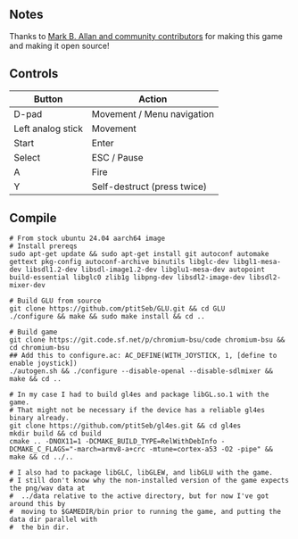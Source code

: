 ## Notes

Thanks to [Mark B. Allan and community contributors](https://sourceforge.net/projects/chromium-bsu/) for making this game and making it open source!

## Controls

| Button | Action |
|--|--| 
|D-pad|Movement / Menu navigation|
|Left analog stick|Movement|
|Start|Enter|
|Select|ESC / Pause|
|A|Fire|
|Y|Self-destruct (press twice)|

## Compile

```shell
# From stock ubuntu 24.04 aarch64 image
# Install prereqs
sudo apt-get update && sudo apt-get install git autoconf automake gettext pkg-config autoconf-archive binutils libglc-dev libgl1-mesa-dev libsdl1.2-dev libsdl-image1.2-dev libglu1-mesa-dev autopoint build-essential libglc0 zlib1g libpng-dev libsdl2-image-dev libsdl2-mixer-dev

# Build GLU from source
git clone https://github.com/ptitSeb/GLU.git && cd GLU
./configure && make && sudo make install && cd ..

# Build game
git clone https://git.code.sf.net/p/chromium-bsu/code chromium-bsu && cd chromium-bsu
## Add this to configure.ac: AC_DEFINE(WITH_JOYSTICK, 1, [define to enable joystick])
./autogen.sh && ./configure --disable-openal --disable-sdlmixer && make && cd ..

# In my case I had to build gl4es and package libGL.so.1 with the game.
# That might not be necessary if the device has a reliable gl4es binary already.
git clone https://github.com/ptitSeb/gl4es.git && cd gl4es
mkdir build && cd build
cmake .. -DNOX11=1 -DCMAKE_BUILD_TYPE=RelWithDebInfo -DCMAKE_C_FLAGS="-march=armv8-a+crc -mtune=cortex-a53 -O2 -pipe" && make && cd ../..

# I also had to package libGLC, libGLEW, and libGLU with the game.
# I still don't know why the non-installed version of the game expects the png/wav data at
#  ../data relative to the active directory, but for now I've got around this by
#  moving to $GAMEDIR/bin prior to running the game, and putting the data dir parallel with
#  the bin dir.
```
